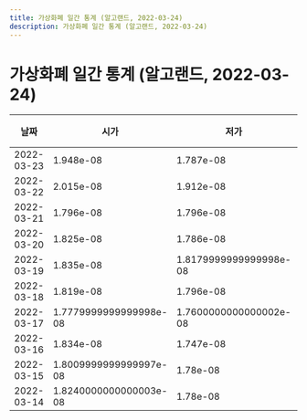 ```yaml
---
title: 가상화폐 일간 통계 (알고랜드, 2022-03-24)
description: 가상화폐 일간 통계 (알고랜드, 2022-03-24)
---
```



가상화폐 일간 통계 (알고랜드, 2022-03-24)
===

|날짜|시가|저가|고가|종가|비고|
|--|--|--|--|--|--|
|2022-03-23|1.948e-08|1.787e-08|1.98e-08|1.967e-08|    |
|2022-03-22|2.015e-08|1.912e-08|2.015e-08|1.9360000000000003e-08|    |
|2022-03-21|1.796e-08|1.796e-08|2.0080000000000002e-08|2.0080000000000002e-08|    |
|2022-03-20|1.825e-08|1.786e-08|1.859e-08|1.786e-08|    |
|2022-03-19|1.835e-08|1.8179999999999998e-08|1.857e-08|1.825e-08|    |
|2022-03-18|1.819e-08|1.796e-08|1.859e-08|1.8e-08|    |
|2022-03-17|1.7779999999999998e-08|1.7600000000000002e-08|1.8689999999999997e-08|1.825e-08|    |
|2022-03-16|1.834e-08|1.747e-08|1.834e-08|1.7880000000000002e-08|    |
|2022-03-15|1.8009999999999997e-08|1.78e-08|1.8199999999999998e-08|1.8199999999999998e-08|    |
|2022-03-14|1.8240000000000003e-08|1.78e-08|1.855e-08|1.78e-08|    |

